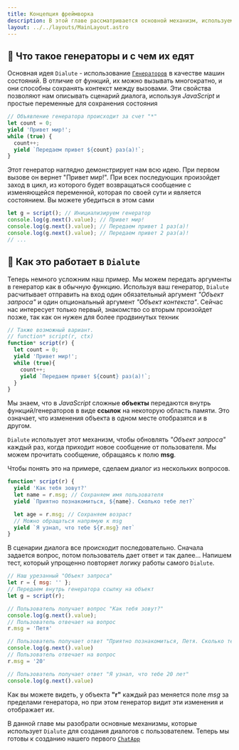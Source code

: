 ```yaml
---
title: Концепция фреймворка
description: В этой главе рассматривается основной механизм, используемый фреймворком
layout: ../../layouts/MainLayout.astro
---
```


## 💎 Что такое генераторы и с чем их едят
Основная идея `Dialute` - использование [`Генераторов`](https://learn.javascript.ru/generator) в качестве машин состояний. В отличие от функций, их можно вызывать многократно, и они способны сохранять контекст между вызовами. Эти свойства позволяют нам описывать сценарий диалога, используя _JavaScript_ и простые переменные для сохранения состояния
```js
// Объявление генератора происходит за счет "*"
let count = 0;
yield 'Привет мир!';
while (true) {
  count++;
  yield `Передаем привет ${count} раз(а)!`;
}

```
Этот генератор наглядно демонстрирует нам всю идею. При первом вызове он вернет "Привет мир!". При всех последующих произойдет заход в цикл, из которого будет возвращаться сообщение с изменяющейся переменной, которая по своей сути и является состоянием. Вы можете убедиться в этом сами
```js
let g = script(); // Инициализируем генератор
console.log(g.next().value); // Привет мир!
console.log(g.next().value); // Передаем привет 1 раз(а)!
console.log(g.next().value); // Передаем привет 2 раз(а)!
// ...
```
## 🧶 Как это работает в `Dialute`
Теперь немного усложним наш пример. Мы можем передать аргументы в генератор как в обычную функцию. Используя ваш генератор, `Dialute` расчитывает отправить на вход один обязательный аргумент _"Объект запроса"_ и один опциональный аргумент _"Объект контекста"_. Сейчас нас интересует только первый, знакомство со вторым произойдет позже, так как он нужен для более продвинутых техник

```js
// Также возможный вариант.
// function* script(r, ctx)
function* script(r) {
  let count = 0;
  yield 'Привет мир!';
  while (true){
    count++;
    yield `Передаем привет ${count} раз(а)!`;
  }
}
```

Мы знаем, что в _JavaScript_ сложные __объекты__ передаются внутрь функций/генераторов в виде __ссылок__ на некоторую область памяти. Это означает, что изменения объекта в одном месте отобразятся и в другом. 

`Dialute` использует этот механизм, чтобы обновлять _"Объект запроса"_ каждый раз, когда приходит новое сообщение от пользователя. Мы можем прочитать сообщение, обращаясь к полю __msg__.

Чтобы понять это на примере, сделаем диалог из нескольких вопросов.
```js
function* script(r) {
  yield 'Как тебя зовут?'
  let name = r.msg; // Сохраняем имя пользователя
  yield `Приятно познакомиться, ${name}. Сколько тебе лет?`

  let age = r.msg; // Сохраняем возраст
  // Можно обращаться напрямую к msg
  yield `Я узнал, что тебе ${r.msg} лет`
}
```
В сценарии диалога все происходит последовательно. Сначала задается вопрос, потом пользователь дает ответ и так далее...
Напишем тест, который упрощенно повторяет логику работы самого `Dialute`.

```js
// Наш урезанный "Объект запроса"
let r = { msg: '' };
// Передаем внутрь генератора ссылку на объект
let g = script(r);

// Пользователь получает вопрос "Как тебя зовут?"
console.log(g.next().value); 
// Пользователь отвечает на вопрос
r.msg = 'Петя' 

// Пользователь получает ответ "Приятно познакомиться, Петя. Сколько тебе лет?"
console.log(g.next().value) 
// Пользователь отвечает на вопрос
r.msg = '20'

// Пользователь получает ответ "Я узнал, что тебе 20 лет"
console.log(g.next().value) 

```
Как вы можете видеть, у объекта __"r"__ каждый раз меняется поле _msg_ за пределами генератора, но при этом генератор видит эти изменения и отображает их.

В данной главе мы разобрали основные механизмы, которые использует `Dialute` для создания диалогов с пользователем. Теперь мы готовы к созданию нашего первого [`ChatApp`](https://developers.sber.ru/docs/ru/va/background/basics/chatapp)
